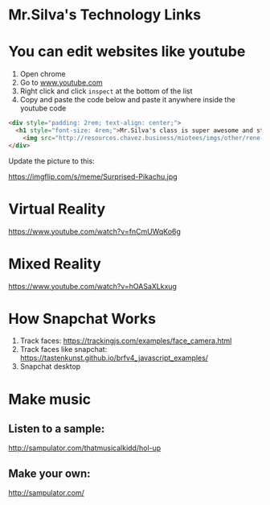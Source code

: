 # Mr.Silva's Technology Links

# You can edit websites like youtube

1. Open chrome
2. Go to www.youtube.com
3. Right click and click `inspect` at the bottom of the list
4. Copy and paste the code below and paste it anywhere inside the youtube code

```html
<div style="padding: 2rem; text-align: center;">
  <h1 style="font-size: 4rem;">Mr.Silva's class is super awesome and stuff </h1>
	<img src="http://resources.chavez.business/miotees/imgs/other/rene-class.jpg">
</div>
```

Update the picture to this:

https://imgflip.com/s/meme/Surprised-Pikachu.jpg

# Virtual Reality
https://www.youtube.com/watch?v=fnCmUWqKo6g

# Mixed Reality

https://www.youtube.com/watch?v=hOASaXLkxug

# How Snapchat Works

1. Track faces: https://trackingjs.com/examples/face_camera.html
2. Track faces like snapchat: https://tastenkunst.github.io/brfv4_javascript_examples/
3. Snapchat desktop

# Make music

## Listen to a sample:
http://sampulator.com/thatmusicalkidd/hol-up

## Make your own:
http://sampulator.com/
